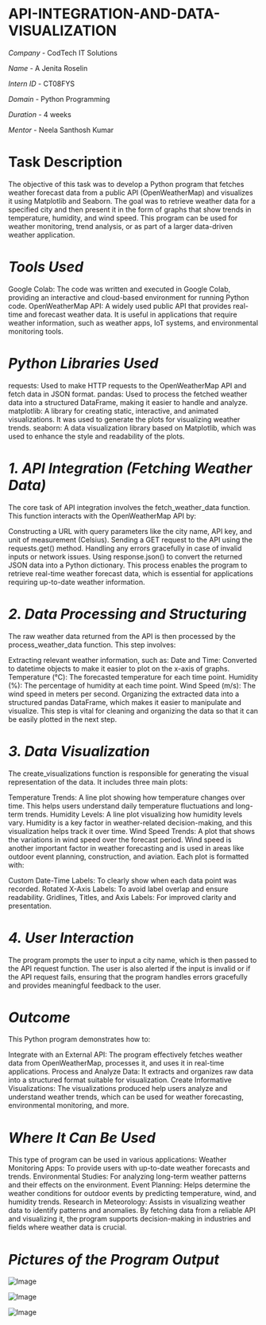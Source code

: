 # API-INTEGRATION-AND-DATA-VISUALIZATION

*Company* - CodTech IT Solutions

*Name* - A Jenita Roselin

*Intern ID* - CT08FYS

*Domain* - Python Programming

*Duration* - 4 weeks

*Mentor* - Neela Santhosh Kumar

# Task Description
The objective of this task was to develop a Python program that fetches weather forecast data from a public API (OpenWeatherMap) and visualizes it using Matplotlib and Seaborn. The goal was to retrieve weather data for a specified city and then present it in the form of graphs that show trends in temperature, humidity, and wind speed. This program can be used for weather monitoring, trend analysis, or as part of a larger data-driven weather application.

# *Tools Used*
Google Colab: The code was written and executed in Google Colab, providing an interactive and cloud-based environment for running Python code.
OpenWeatherMap API: A widely used public API that provides real-time and forecast weather data. It is useful in applications that require weather information, such as weather apps, IoT systems, and environmental monitoring tools.

# *Python Libraries Used*
requests: Used to make HTTP requests to the OpenWeatherMap API and fetch data in JSON format.
pandas: Used to process the fetched weather data into a structured DataFrame, making it easier to handle and analyze.
matplotlib: A library for creating static, interactive, and animated visualizations. It was used to generate the plots for visualizing weather trends.
seaborn: A data visualization library based on Matplotlib, which was used to enhance the style and readability of the plots.

# *1. API Integration (Fetching Weather Data)*
The core task of API integration involves the fetch_weather_data function. This function interacts with the OpenWeatherMap API by:

Constructing a URL with query parameters like the city name, API key, and unit of measurement (Celsius).
Sending a GET request to the API using the requests.get() method.
Handling any errors gracefully in case of invalid inputs or network issues.
Using response.json() to convert the returned JSON data into a Python dictionary.
This process enables the program to retrieve real-time weather forecast data, which is essential for applications requiring up-to-date weather information.

# *2. Data Processing and Structuring*
The raw weather data returned from the API is then processed by the process_weather_data function. This step involves:

Extracting relevant weather information, such as:
Date and Time: Converted to datetime objects to make it easier to plot on the x-axis of graphs.
Temperature (°C): The forecasted temperature for each time point.
Humidity (%): The percentage of humidity at each time point.
Wind Speed (m/s): The wind speed in meters per second.
Organizing the extracted data into a structured pandas DataFrame, which makes it easier to manipulate and visualize.
This step is vital for cleaning and organizing the data so that it can be easily plotted in the next step.

# *3. Data Visualization*
The create_visualizations function is responsible for generating the visual representation of the data. It includes three main plots:

Temperature Trends: A line plot showing how temperature changes over time. This helps users understand daily temperature fluctuations and long-term trends.
Humidity Levels: A line plot visualizing how humidity levels vary. Humidity is a key factor in weather-related decision-making, and this visualization helps track it over time.
Wind Speed Trends: A plot that shows the variations in wind speed over the forecast period. Wind speed is another important factor in weather forecasting and is used in areas like outdoor event planning, construction, and aviation.
Each plot is formatted with:

Custom Date-Time Labels: To clearly show when each data point was recorded.
Rotated X-Axis Labels: To avoid label overlap and ensure readability.
Gridlines, Titles, and Axis Labels: For improved clarity and presentation.

# *4. User Interaction*
The program prompts the user to input a city name, which is then passed to the API request function. The user is also alerted if the input is invalid or if the API request fails, ensuring that the program handles errors gracefully and provides meaningful feedback to the user.

# *Outcome*
This Python program demonstrates how to:

Integrate with an External API: The program effectively fetches weather data from OpenWeatherMap, processes it, and uses it in real-time applications.
Process and Analyze Data: It extracts and organizes raw data into a structured format suitable for visualization.
Create Informative Visualizations: The visualizations produced help users analyze and understand weather trends, which can be used for weather forecasting, environmental monitoring, and more.

# *Where It Can Be Used*
This type of program can be used in various applications:
  Weather Monitoring Apps: To provide users with up-to-date weather forecasts and trends.
  Environmental Studies: For analyzing long-term weather patterns and their effects on the environment.
  Event Planning: Helps determine the weather conditions for outdoor events by predicting temperature, wind, and humidity trends.
  Research in Meteorology: Assists in visualizing weather data to identify patterns and anomalies.
By fetching data from a reliable API and visualizing it, the program supports decision-making in industries and fields where weather data is crucial.

# *Pictures of the Program Output*
![Image](https://github.com/user-attachments/assets/f57b72e8-3db1-4073-b9fe-01dddfa4e9db)

![Image](https://github.com/user-attachments/assets/74a57b1c-39d0-461a-8412-047994e0f05e)

![Image](https://github.com/user-attachments/assets/9d09e4bb-1b6e-4599-8c20-edc8c2d537f4)
